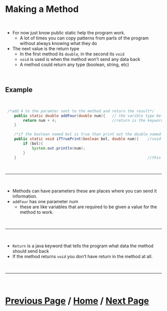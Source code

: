 # Making a Method

<br>

- For now just know public static help the program work.
    - A lot of times you can copy patterns from parts of the program without always knowing what they do
- The next value is the return type
    - In the first method its `double`, in the second its `void`
    - `void` is used is when the method won’t send any data back
    - A method could return any type (boolean, string, etc)

<br>

## Example

<br>

````Java
 /*add 4 to the paramter sent to the method and return the result*/
    public static double addFour(double num){   // the varible type before the method name is what type will be returned
        return num + 4;                         //return is the keyword that tells java to end the method and send the value
    }
    
    /*if the boolean named bol is true than print out the double named num*/
    public static void ifTruePrint(boolean bol, double num){    //void means the method won't return any value
        if (bol){
            System.out.println(num);
        }
    }                                                           //this method doesn't return a value
````

<br>

***

<br>

- Methods can have parameters these are places where you can send it information.
- `addFour` has one parameter num 
    - these are like variables that are required to be given a value for the method to work.

<br>

***

<br>

- `Return` is a java keyword that tells the program what data the method should send back
- If the method returns `void` you don’t have return in the method at all.

<br>

***

<br>

# [Previous Page](./index.md) / [Home](./index.md) / [Next Page](https://docs.lynkrobotics.org/programming/java/partFive) 



